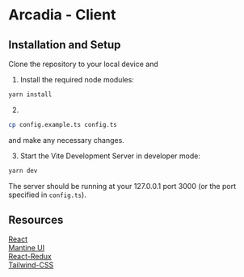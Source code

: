 # Arcadia - Client

## Installation and Setup

Clone the repository to your local device and

1. Install the required node modules:

```bash
yarn install
```

2. 
```bash
cp config.example.ts config.ts
```
 and make any necessary changes.

3. Start the Vite Development Server in developer mode:

```bash
yarn dev
```

The server should be running at your 127.0.0.1 port 3000 (or the port specified in `config.ts`).

## Resources

[React](https://reactjs.org/) \
[Mantine UI](https://mantine.dev/) \
[React-Redux](https://react-redux.js.org/) \
[Tailwind-CSS](https://tailwindcss.com/)
